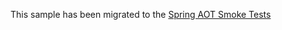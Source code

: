This sample has been migrated to
the [Spring AOT Smoke Tests](https://github.com/spring-projects/spring-aot-smoke-tests/tree/main/validation)
